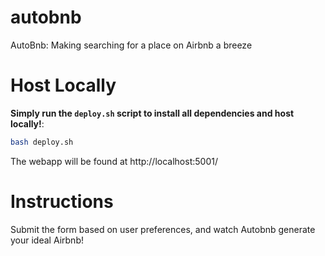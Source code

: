 # autobnb

AutoBnb: Making searching for a place on Airbnb a breeze

# Host Locally

**Simply run the `deploy.sh` script to install all dependencies and host locally!**:

   ```bash
   bash deploy.sh
   ```

The webapp will be found at http://localhost:5001/

# Instructions

Submit the form based on user preferences, and watch Autobnb generate your ideal Airbnb!
